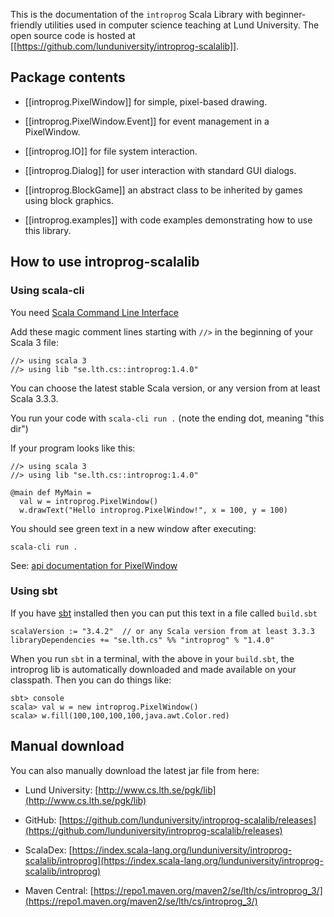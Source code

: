 ---
---

This is the documentation of the `introprog` Scala Library with beginner-friendly utilities used in computer science teaching at Lund University.
The open source code is hosted at [[https://github.com/lunduniversity/introprog-scalalib]].

## Package contents

- [[introprog.PixelWindow]] for simple, pixel-based drawing.

- [[introprog.PixelWindow.Event]] for event management in a PixelWindow.

- [[introprog.IO]] for file system interaction.

- [[introprog.Dialog]] for user interaction with standard GUI dialogs.

- [[introprog.BlockGame]] an abstract class to be inherited by games using block graphics.

- [[introprog.examples]] with code examples demonstrating how to use this library.

## How to use introprog-scalalib

### Using scala-cli

You need [Scala Command Line Interface](https://scala-cli.virtuslab.org/install) 

Add these magic comment lines starting with `//>` in the beginning of your Scala 3 file: 

```
//> using scala 3
//> using lib "se.lth.cs::introprog:1.4.0"
```
You can choose the latest stable Scala version, or any version from at least Scala 3.3.3.

You run your code with `scala-cli run .` (note the ending dot, meaning "this dir")

If your program looks like this:

```
//> using scala 3
//> using lib "se.lth.cs::introprog:1.4.0"

@main def MyMain = 
  val w = introprog.PixelWindow()
  w.drawText("Hello introprog.PixelWindow!", x = 100, y = 100)
```
You should see green text in a new window after executing:
```
scala-cli run .
```
See: [api documentation for PixelWindow](https://fileadmin.cs.lth.se/pgk/api/api/introprog/PixelWindow.html)

### Using sbt

If you have [sbt](https://www.scala-sbt.org/) installed then you can put this text in a file called `build.sbt`

```
scalaVersion := "3.4.2"  // or any Scala version from at least 3.3.3
libraryDependencies += "se.lth.cs" %% "introprog" % "1.4.0"
```

When you run `sbt` in a terminal, with the above in your `build.sbt`, the introprog lib is automatically downloaded and made available on your classpath. Then you can do things like:

```
sbt> console
scala> val w = new introprog.PixelWindow()
scala> w.fill(100,100,100,100,java.awt.Color.red)
```

## Manual download

You can also manually download the latest jar file from here: 

* Lund University: [http://www.cs.lth.se/pgk/lib](http://www.cs.lth.se/pgk/lib) 

* GitHub: [https://github.com/lunduniversity/introprog-scalalib/releases](https://github.com/lunduniversity/introprog-scalalib/releases)

* ScalaDex: [https://index.scala-lang.org/lunduniversity/introprog-scalalib/introprog](https://index.scala-lang.org/lunduniversity/introprog-scalalib/introprog) 

* Maven Central: [https://repo1.maven.org/maven2/se/lth/cs/introprog_3/](https://repo1.maven.org/maven2/se/lth/cs/introprog_3/)